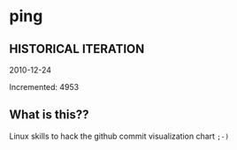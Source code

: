 # ping

## HISTORICAL ITERATION
2010-12-24

Incremented: 4953

## What is this?? 
Linux skills to hack the github commit visualization chart `;-)`
